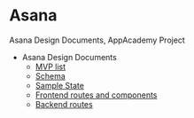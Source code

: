 # Asana
Asana Design Documents, AppAcademy Project
- Asana Design Documents
    * [MVP list](mvp.md "facts")
    * [Schema](schema.md "facts")
    * [Sample State](sample.md "facts")
    * [Frontend routes and components](frontend.md "facts")
    * [Backend routes](backend.md "facts")
